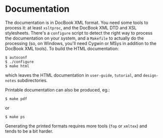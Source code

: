 # Documentation

The documentation is in DocBook XML format.  You need some tools to
process it: at least `xsltproc`, and the DocBook XML DTD and XSL
stylesheets.  There's a `configure` script to detect the right way to
process the documentation on your system, and a `Makefile` to actually
do the processing (so, on Windows, you'll need Cygwin or MSys in
addition to the DocBook XML tools).  To build the HTML documentation:

    $ autoconf
    $ ./configure
    $ make html

which leaves the HTML documentation in `user-guide`, `tutorial`, and `design-notes` subdirectories.

Printable documentation can also be produced, eg.:

    $ make pdf

or

    $ make ps

Generating the printed formats requires more tools (`fop` or `xmltex`) and
tends to be a bit harder.
